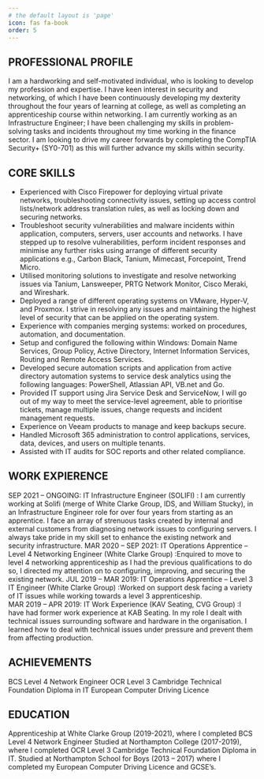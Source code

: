 ```yaml
---
# the default layout is 'page'
icon: fas fa-book
order: 5
---
```


## PROFESSIONAL PROFILE 
I am a hardworking and self-motivated individual, who is looking to develop my profession and expertise. I have keen interest in security and networking, of which I have been continuously developing my dexterity throughout the four years of learning at college, as well as completing an apprenticeship course within networking. I am currently working as an Infrastructure Engineer; I have been challenging my skills in problem-solving tasks and incidents throughout my time working in the finance sector. I am looking to drive my career forwards by completing the CompTIA Security+ (SY0-701) as this will further advance my skills within security.  

## CORE SKILLS 
- Experienced with Cisco Firepower for deploying virtual private networks, troubleshooting connectivity issues, setting up access control lists/network address translation rules, as well as locking down and securing networks. 
- Troubleshoot security vulnerabilities and malware incidents within application, computers, servers, user accounts and networks. I have stepped up to resolve vulnerabilities, perform incident responses and minimise any further risks using arrange of different security applications e.g., Carbon Black, Tanium, Mimecast, Forcepoint, Trend Micro. 
- Utilised monitoring solutions to investigate and resolve networking issues via Tanium, Lansweeper, PRTG Network Monitor, Cisco Meraki, and Wireshark. 
- Deployed a range of different operating systems on VMware, Hyper-V, and Proxmox. I strive in resolving any issues and maintaining the highest level of security that can be applied on the operating system. 
- Experience with companies merging systems: worked on procedures, automation, and documentation. 
- Setup and configured the following within Windows: Domain Name Services, Group Policy, Active Directory, Internet Information Services, Routing and Remote Access Services. 
- Developed secure automation scripts and application from active directory automation systems to service desk analytics using the following languages: PowerShell, Atlassian API, VB.net and Go.  
- Provided IT support using Jira Service Desk and ServiceNow, I will go out of my way to meet the service-level agreement, able to prioritise tickets, manage multiple issues, change requests and incident management requests.  
- Experience on Veeam products to manage and keep backups secure.  
- Handled Microsoft 365 administration to control applications, services, data, devices, and users on multiple tenants. 
- Assisted with IT audits for SOC reports and other related compliance. 

## WORK EXPIERENCE 
SEP 2021 – ONGOING: IT Infrastructure Engineer (SOLIFI) 
: I am currently working at Solifi (merge of White Clarke Group, IDS, and William Stucky), in an Infrastructure Engineer role for over four years from starting as an apprentice. I face an array of strenuous tasks created by internal and external customers from diagnosing network issues to configuring servers. I always take pride in my skill set to enhance the existing network and security infrastructure. 
MAR 2020 – SEP 2021: IT Operations Apprentice – Level 4 Networking Engineer (White Clarke Group) 
:Enquired to move to level 4 networking apprenticeship as I had the previous qualifications to do so, I directed my attention on to configuring, improving, and securing the existing network. 
JUL 2019 – MAR 2019: IT Operations Apprentice – Level 3 IT Engineer (White Clarke Group) 
:Worked on support desk facing a variety of IT issues while working towards a level 3 apprenticeship.  
MAR 2019 – APR 2019: IT Work Experience (KAV Seating, CVG Group) 
:I have had former work experience at KAB Seating. In my role I dealt with technical issues surrounding software and hardware in the organisation. I learned how to deal with technical issues under pressure and prevent them from affecting production. 

 ## ACHIEVEMENTS
BCS Level 4 Network Engineer 
OCR Level 3 Cambridge Technical Foundation Diploma in IT
European Computer Driving Licence

 ## EDUCATION 
Apprenticeship at White Clarke Group (2019-2021), where I completed BCS Level 4 Network Engineer 
Studied at Northampton College (2017-2019), where I completed OCR Level 3 Cambridge Technical Foundation Diploma in IT. 
Studied at Northampton School for Boys (2013 – 2017) where I completed my European Computer Driving Licence and GCSE’s. 
